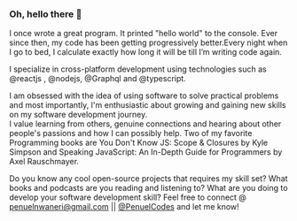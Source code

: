 ### Oh, hello there 👋

 
I once wrote a great program. It printed "hello world" to the console. Ever since then, my code has been getting progressively better.Every night when I go to bed, I calculate exactly how long it will be till I’m writing code again. 



I specialize in cross-platform development using technologies such as @reactjs , @nodejs, @Graphql and @typescript.<br>

I am obsessed with the idea of using software to solve practical problems and most importantly, 
I'm enthusiastic about growing and gaining new skills on my software development  journey.<br> I value learning from others, genuine connections and hearing about other people's passions and how I can possibly help. 
Two of my favorite Programming books are You Don't Know JS: Scope & Closures  by Kyle Simpson and  Speaking JavaScript: An In-Depth Guide for Programmers by Axel Rauschmayer.




Do you know any cool open-source projects that requires my skill set?
What books and podcasts are you reading and listening to? What are you doing to develop your software development skill? Feel free to connect @ penuelnwaneri@gmail.com || <a href="https://twitter.com/PenuelCodes">@PenuelCodes</a> and let me know!

<!--
**PenuelCodes/PenuelCodes** is a ✨ _special_ ✨ repository because its `README.md` (this file) appears on your GitHub profile.

Here are some ideas to get you started:

- 🔭 I’m currently working on ...
- 🌱 I’m currently learning ...
- 👯 I’m looking to collaborate on ...
- 🤔 I’m looking for help with ...
- 💬 Ask me about ...
- 📫 How to reach me: ...
- 😄 Pronouns: ...
- ⚡ Fun fact: ...
-->

